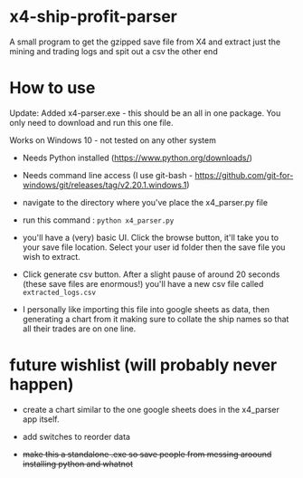 # x4-ship-profit-parser
A small program to get the gzipped save file from X4 and extract just the mining and trading logs and spit out a csv the other end


# How to use

Update: Added x4-parser.exe - this should be an all in one package. You only need to download and run this one file.

Works on Windows 10 - not tested on any other system

* Needs Python installed (https://www.python.org/downloads/)

* Needs command line access (I use git-bash - https://github.com/git-for-windows/git/releases/tag/v2.20.1.windows.1)

* navigate to the directory where you've place the x4_parser.py file

* run this command : `python x4_parser.py`

* you'll have a (very) basic UI. Click the browse button, it'll take you to your save file location. Select your user id folder then the save file you wish to extract.

* Click generate csv button. After a slight pause of around 20 seconds (these save files are enormous!) you'll have a new csv file called `extracted_logs.csv`

* I personally like importing this file into google sheets as data, then generating a chart from it making sure to collate the ship names so that all their trades are on one line.


# future wishlist (will probably never happen)

* create a chart similar to the one google sheets does in the x4_parser app itself.

* add switches to reorder data

* ~~make this a standalone .exe so save people from messing aroound installing python and whatnot~~
